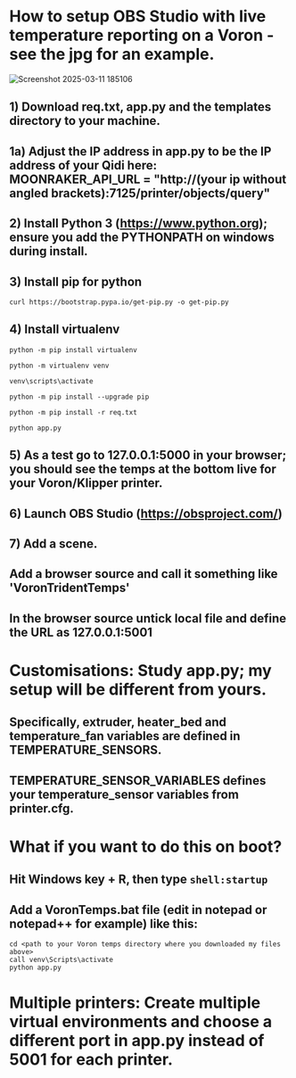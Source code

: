 # How to setup OBS Studio with live temperature reporting on a Voron - see the jpg for an example.
![Screenshot 2025-03-11 185106](https://github.com/user-attachments/assets/17ea60ee-63de-4779-b2b6-43881c3798af)

## 1) Download req.txt, app.py and the templates directory to your machine.

## 1a) Adjust the IP address in app.py to be the IP address of your Qidi here: MOONRAKER_API_URL = "http://(your ip without angled brackets):7125/printer/objects/query"

## 2) Install Python 3 (https://www.python.org); ensure you add the PYTHONPATH on windows during install.

## 3) Install pip for python

```curl https://bootstrap.pypa.io/get-pip.py -o get-pip.py```

## 4) Install virtualenv

```python -m pip install virtualenv```

```python -m virtualenv venv```

```venv\scripts\activate```

```python -m pip install --upgrade pip```

```python -m pip install -r req.txt```

```python app.py```

## 5) As a test go to 127.0.0.1:5000 in your browser; you should see the temps at the bottom live for your Voron/Klipper printer.

## 6) Launch OBS Studio (https://obsproject.com/)

## 7) Add a scene.

## Add a browser source and call it something like 'VoronTridentTemps'

## In the browser source untick local file and define the URL as 127.0.0.1:5001


# Customisations: Study app.py; my setup will be different from yours.
## Specifically, extruder, heater_bed and temperature_fan variables are defined in TEMPERATURE_SENSORS.
## TEMPERATURE_SENSOR_VARIABLES defines your temperature_sensor variables from printer.cfg.

# What if you want to do this on boot?

## Hit Windows key + R, then type ```shell:startup```

## Add a VoronTemps.bat file (edit in notepad or notepad++ for example) like this: 

```@echo off
cd <path to your Voron temps directory where you downloaded my files above>
call venv\Scripts\activate
python app.py
```

# Multiple printers: Create multiple virtual environments and choose a different port in app.py instead of 5001 for each printer.
